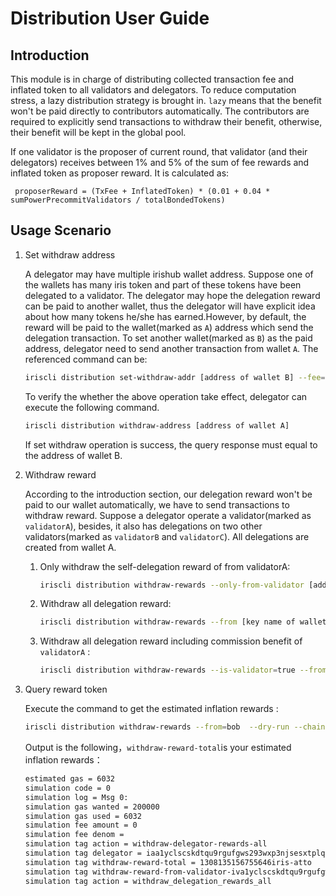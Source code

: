 # Distribution User Guide

## Introduction 

This module is in charge of distributing collected transaction fee and inflated token to all validators and delegators. 
To reduce computation stress, a lazy distribution strategy is brought in. 
`lazy` means that the benefit won't be paid directly to contributors automatically. 
The contributors are required to explicitly send transactions to withdraw their benefit, otherwise, 
their benefit will be kept in the global pool. 

If one validator is the proposer of current round, that validator (and their delegators) receives between 1% and 5% of the sum of fee rewards and inflated token as proposer reward.
It is calculated as:
```
 proposerReward = (TxFee + InflatedToken) * (0.01 + 0.04 * sumPowerPrecommitValidators / totalBondedTokens)
```
## Usage Scenario

1. Set withdraw address

    A delegator may have multiple irishub wallet address. Suppose one of the wallets has many iris token and part of these tokens have been delegated to a validator. The delegator may hope the delegation reward can be paid to another wallet, thus the delegator will have explicit idea about how many tokens he/she has earned.However, by default, the reward will be paid to the wallet(marked as `A`) address which send the delegation transaction. To set another wallet(marked as `B`) as the paid address, delegator need to send another transaction from wallet `A`. The referenced command can be:
    ```bash
    iriscli distribution set-withdraw-addr [address of wallet B] --fee=0.3iris --from=[key name of wallet A] --chain-id=[chain-id]
    ```  
    To verify the whether the above operation take effect, delegator can execute the following command.
    ```bash
    iriscli distribution withdraw-address [address of wallet A]
    ```
    If set withdraw operation is success, the query response must equal to the address of wallet B.

2. Withdraw reward 

    According to the introduction section, our delegation reward won't be paid to our wallet automatically, we have to send transactions to withdraw reward.
    Suppose a delegator operate a validator(marked as `validatorA`), besides, it also has delegations on two other validators(marked as `validatorB` and `validatorC`). All delegations are created from wallet A.
    
    1. Only withdraw the self-delegation reward of from validatorA:
        ```bash
        iriscli distribution withdraw-rewards --only-from-validator [address of validatorA] --from [key name of wallet A] --fee=0.3iris --chain-id=[chain-id]
        ```
    2. Withdraw all delegation reward:
        ```bash
        iriscli distribution withdraw-rewards --from [key name of wallet A] --fee=0.3iris --chain-id=[chain-id]
        ```
    3. Withdraw all delegation reward including commission benefit of `validatorA` :
        ```bash
        iriscli distribution withdraw-rewards --is-validator=true --from [key name of wallet A] --fee=0.3iris --chain-id=[chain-id]
        ```
        
3. Query reward token

    Execute the command to get the estimated inflation rewards :
    
    ```bash
    iriscli distribution withdraw-rewards --from=bob  --dry-run --chain-id=<chain-id> --fee=0.3iris  --commit
    ```
    
    Output is the following，`withdraw-reward-total`is your estimated inflation rewards：
    
    ```bash
    estimated gas = 6032
    simulation code = 0
    simulation log = Msg 0:
    simulation gas wanted = 200000
    simulation gas used = 6032
    simulation fee amount = 0
    simulation fee denom =
    simulation tag action = withdraw-delegator-rewards-all
    simulation tag delegator = iaa1yclscskdtqu9rgufgws293wxp3njsesxtplqxd
    simulation tag withdraw-reward-total = 1308135156755646iris-atto
    simulation tag withdraw-reward-from-validator-iva1yclscskdtqu9rgufgws293wxp3njsesx7s40m2 = 1308135156755646iris-atto
    simulation tag action = withdraw_delegation_rewards_all    
    
    ```
